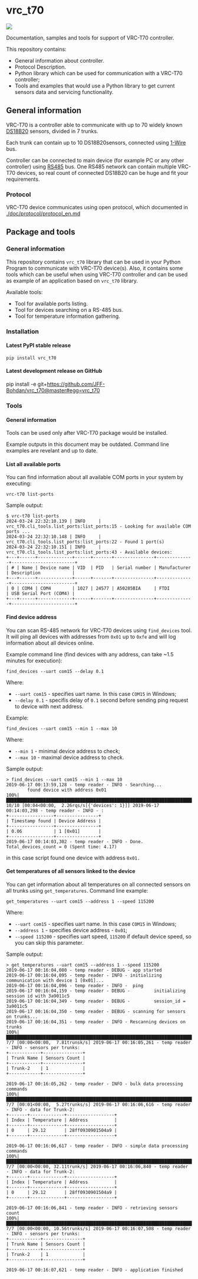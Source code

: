 # vrc_t70

![](https://travis-ci.org/JFF-Bohdan/vrc_t70.svg?branch=master)

Documentation, samples and tools for support of VRC-T70 controller.

This repository contains:

- General information about controller.
- Protocol Description.
- Python library which can be used for communication with a VRC-T70 controller;
- Tools and examples that would use a Python library to get current sensors data and
servicing functionality.

## General information

VRC-T70 is a controller able to communicate with up to 70
widely known [DS18B20](https://www.google.com.ua/search?q=ds18b20%20tech%20spec)
sensors, divided in 7 trunks.

Each trunk can contain up to 10 DS18B20sensors, connected
using [1-Wire](https://en.wikipedia.org/wiki/1-Wire) bus.

Controller can be connected to main device (for example PC or any other controller) using
[RS485](https://en.wikipedia.org/wiki/RS-485) bus. One RS485 network can contain multiple VRC-T70
devices, so real count of connected DS18B20 can be huge and fit your requirements.

### Protocol

VRC-T70 device communicates using open protocol, which documented in
[./doc/protocol/protocol_en.md](./doc/protocol_en.md)

## Package and tools

### General information

This repository contains `vrc_t70` library that can be used in your Python Program
to communicate with VRC-T70 device(s). Also, it contains some tools which can be useful
when using VRC-T70 controller and can be used as example of an application based on `vrc_t70` library.

Available tools:

- Tool for available ports listing.
- Tool for devices searching on a RS-485 bus.
- Tool for temperature information gathering.

### Installation

#### Latest PyPI stable release

```pip install vrc_t70```

#### Latest development release on GitHub

pip install -e git+https://github.com/JFF-Bohdan/vrc_t70@master#egg=vrc_t70

### Tools

#### General information

Tools can be used only after VRC-T70 package would be installed.

Example outputs in this document may be outdated. Command line examples are revelant and up to date.

#### List all available ports

You can find information about all available COM ports in your system
by executing:

```shell
vrc-t70 list-ports
```

Sample output:

```
$ vrc-t70 list-ports
2024-03-24 22:32:10.139 | INFO     | vrc_t70.cli_tools.list_ports:list_ports:15 - Looking for available COM ports ...
2024-03-24 22:32:10.148 | INFO     | vrc_t70.cli_tools.list_ports:list_ports:22 - Found 1 port(s)
2024-03-24 22:32:10.151 | INFO     | vrc_t70.cli_tools.list_ports:list_ports:43 - Available devices:
+---+------+-------------+------+-------+---------------+--------------+------------------------+
| # | Name | Device name | VID  | PID   | Serial number | Manufacturer | Description            |
+---+------+-------------+------+-------+---------------+--------------+------------------------+
| 0 | COM4 | COM4        | 1027 | 24577 | A50285BIA     | FTDI         | USB Serial Port (COM4) |
+---+------+-------------+------+-------+---------------+--------------+------------------------+
```

#### Find device address

You can scan RS-485 network for VRC-T70 devices using `find_devices` tool. It
will ping all devices with addresses from `0x01` up to `0xfe` and will log information
about all devices online.

Example command line (find devices with any address, can take ~1.5 minutes for execution):

`find_devices --uart com15 --delay 0.1`

Where:

* `--uart com15` - specifies uart name. In this case `COM15` in Windows;
* `--delay 0.1` - specifis delay of `0.1` second before sending ping request to
device with next address.

Example:

`find_devices --uart com15 --min 1 --max 10`

Where:
* `--min 1` - minimal device address to check;
* `--max 10` - maximal device address to check.

Sample output:

```
> find_devices --uart com15 --min 1 --max 10
2019-06-17 00:13:59,128 - temp reader - INFO - Searching...
        found device with address 0x01
100%|████████████████████████████████████████████████████████████████████████████████████████████████████████████████████████████████████████████████████████████████████████████| 10/10 [00:04<00:00,  2.26rqs/s[{'devices': 1}]] 2019-06-17 00:14:03,298 - temp reader - INFO - :
+-----------------+----------------+
| Timestamp found | Device Address |
+-----------------+----------------+
| 0.06            | 1 [0x01]       |
+-----------------+----------------+
2019-06-17 00:14:03,302 - temp reader - INFO - Done. Total_devices_count = 0 (Spent time: 4.17)
```

in this case script found one device with address `0x01.`

#### Get temperatures of all sensors linked to the device

You can get information about all temperatures on all connected sensors on all trunks
using `get_temperatures`. Command line example:

`get_temperatures --uart com15 --address 1 --speed 115200`

Where:

* `--uart com15` - specifies uart name. In this case `COM15` in Windows;
* `--address 1` - specifies device address - `0x01`;
* `--speed 115200` - specifies uart speed, `115200` if default device speed, so you can
skip this parameter.


Sample output:

```
> get_temperatures --uart com15 --address 1 --speed 115200
2019-06-17 00:16:04,080 - temp reader - DEBUG - app started
2019-06-17 00:16:04,095 - temp reader - INFO - initializing communication with device 1 [0x01]...
2019-06-17 00:16:04,096 - temp reader - INFO -  ping
2019-06-17 00:16:04,159 - temp reader - DEBUG -         initializing session id with 3a9011c5
2019-06-17 00:16:04,349 - temp reader - DEBUG -         session_id = 3a9011c5
2019-06-17 00:16:04,350 - temp reader - DEBUG - scanning for sensors on trunks...
2019-06-17 00:16:04,351 - temp reader - INFO - Rescanning devices on trunks
100%|███████████████████████████████████████████████████████████████████████████████████████████████████████████████████████████████████████████████████████████████████████████████████████████| 7/7 [00:00<00:00,  7.81trunsk/s] 2019-06-17 00:16:05,261 - temp reader - INFO - sensors per trunks:
+------------+---------------+
| Trunk Name | Sensors Count |
+------------+---------------+
| Trunk-2    | 1             |
+------------+---------------+

2019-06-17 00:16:05,262 - temp reader - INFO - bulk data processing commands
100%|███████████████████████████████████████████████████████████████████████████████████████████████████████████████████████████████████████████████████████████████████████████████████████████| 7/7 [00:01<00:00,  5.27trunks/s] 2019-06-17 00:16:06,616 - temp reader - INFO - data for Trunk-2:
+-------+-------------+------------------+
| Index | Temperature | Address          |
+-------+-------------+------------------+
| 0     | 29.12       | 28ff0930901504a9 |
+-------+-------------+------------------+

2019-06-17 00:16:06,617 - temp reader - INFO - simple data processing commands
100%|████████████████████████████████████████████████████████████████████████████████████████████████████████████████████████████████████████████████████████████████████████████████████████████| 7/7 [00:00<00:00, 32.11trunk/s] 2019-06-17 00:16:06,840 - temp reader - INFO - data for Trunk-2:
+-------+-------------+------------------+
| Index | Temperature | Address          |
+-------+-------------+------------------+
| 0     | 29.12       | 28ff0930901504a9 |
+-------+-------------+------------------+

2019-06-17 00:16:06,841 - temp reader - INFO - retrieving sensors count
100%|███████████████████████████████████████████████████████████████████████████████████████████████████████████████████████████████████████████████████████████████████████████████████████████| 7/7 [00:00<00:00, 10.56trunks/s] 2019-06-17 00:16:07,508 - temp reader - INFO - sensors per trunks:
+------------+---------------+
| Trunk Name | Sensors Count |
+------------+---------------+
| Trunk-2    | 1             |
+------------+---------------+

2019-06-17 00:16:07,621 - temp reader - INFO - application finished
```
